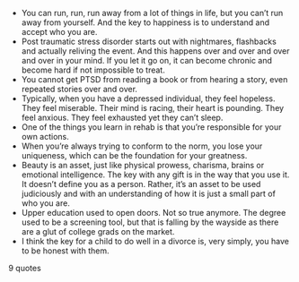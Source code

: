  - You can run, run, run away from a lot of things in life, but you can’t run away from yourself. And the key to happiness is to understand and accept who you are.
 - Post traumatic stress disorder starts out with nightmares, flashbacks and actually reliving the event. And this happens over and over and over and over in your mind. If you let it go on, it can become chronic and become hard if not impossible to treat.
 - You cannot get PTSD from reading a book or from hearing a story, even repeated stories over and over.
 - Typically, when you have a depressed individual, they feel hopeless. They feel miserable. Their mind is racing, their heart is pounding. They feel anxious. They feel exhausted yet they can’t sleep.
 - One of the things you learn in rehab is that you’re responsible for your own actions.
 - When you’re always trying to conform to the norm, you lose your uniqueness, which can be the foundation for your greatness.
 - Beauty is an asset, just like physical prowess, charisma, brains or emotional intelligence. The key with any gift is in the way that you use it. It doesn’t define you as a person. Rather, it’s an asset to be used judiciously and with an understanding of how it is just a small part of who you are.
 - Upper education used to open doors. Not so true anymore. The degree used to be a screening tool, but that is falling by the wayside as there are a glut of college grads on the market.
 - I think the key for a child to do well in a divorce is, very simply, you have to be honest with them.

9 quotes